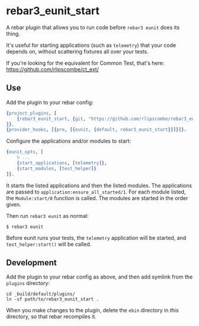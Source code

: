 # rebar3_eunit_start

A rebar plugin that allows you to run code before `rebar3 eunit` does its thing.

It's useful for starting applications (such as `telemetry`) that your code depends on, without scattering fixtures all
over your tests.

If you're looking for the equivalent for Common Test, that's here: https://github.com/rlipscombe/ct_ext/

## Use

Add the plugin to your rebar config:

```erlang
{project_plugins, [
    {rebar3_eunit_start, {git, "https://github.com/rlipscombe/rebar3_eunit_start.git", {tag, "0.1.0"}}}
]}.
{provider_hooks, [{pre, [{eunit, {default, rebar3_eunit_start}}]}]}.
```

Configure the applications and/or modules to start:

```erlang
{eunit_opts, [
    % ...
    {start_applications, [telemetry]},
    {start_modules, [test_helper]}
]}.
```

It starts the listed applications and then the listed modules. The applications are passed to
`application:ensure_all_started/1`. For each module listed, the `Module:start/0` function is called. The modules
are started in the order given.

Then run `rebar3 eunit` as normal:

    $ rebar3 eunit

Before eunit runs your tests, the `telemetry` application will be started, and `test_helper:start()` will be called.

## Development

Add the plugin to your rebar config as above, and then add symlink from the `plugins` directory:

```
cd _build/default/plugins/
ln -sf path/to/rebar3_eunit_start .
```

When you make changes to the plugin, delete the `ebin` directory in _this_ directory, so that rebar recompiles it.
